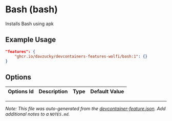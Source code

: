 
# Bash (bash)

Installs Bash using apk

## Example Usage

```json
"features": {
    "ghcr.io/davzucky/devcontainers-features-wolfi/bash:1": {}
}
```

## Options

| Options Id | Description | Type | Default Value |
|-----|-----|-----|-----|




---

_Note: This file was auto-generated from the [devcontainer-feature.json](https://github.com/davzucky/devcontainers-features-wolfi/blob/main/src/bash/devcontainer-feature.json).  Add additional notes to a `NOTES.md`._
